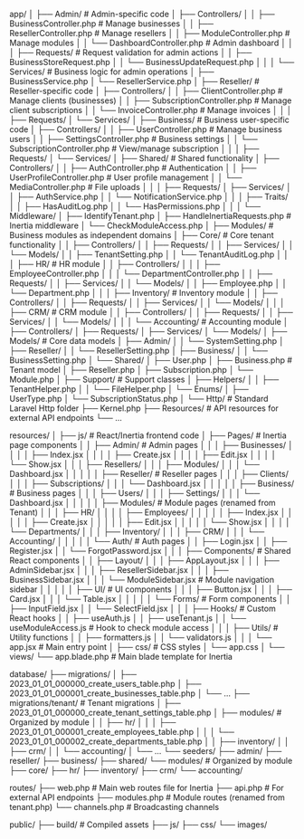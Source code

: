 app/
│
├── Admin/ # Admin-specific code
│ ├── Controllers/
│ │ ├── BusinessController.php # Manage businesses
│ │ ├── ResellerController.php # Manage resellers
│ │ ├── ModuleController.php # Manage modules
│ │ └── DashboardController.php # Admin dashboard
│ │
│ ├── Requests/ # Request validation for admin actions
│ │ ├── BusinessStoreRequest.php
│ │ └── BusinessUpdateRequest.php
│ │
│ └── Services/ # Business logic for admin operations
│ ├── BusinessService.php
│ └── ResellerService.php
│
├── Reseller/ # Reseller-specific code
│ ├── Controllers/
│ │ ├── ClientController.php # Manage clients (businesses)
│ │ ├── SubscriptionController.php # Manage client subscriptions
│ │ └── InvoiceController.php # Manage invoices
│ │
│ ├── Requests/
│ └── Services/
│
├── Business/ # Business user-specific code
│ ├── Controllers/
│ │ ├── UserController.php # Manage business users
│ │ ├── SettingsController.php # Business settings
│ │ └── SubscriptionController.php # View/manage subscription
│ │
│ ├── Requests/
│ └── Services/
│
├── Shared/ # Shared functionality
│ ├── Controllers/
│ │ ├── AuthController.php # Authentication
│ │ ├── UserProfileController.php # User profile management
│ │ └── MediaController.php # File uploads
│ │
│ ├── Requests/
│ ├── Services/
│ │ ├── AuthService.php
│ │ └── NotificationService.php
│ │
│ ├── Traits/
│ │ ├── HasAuditLog.php
│ │ └── HasPermissions.php
│ │
│ └── Middleware/
│ ├── IdentifyTenant.php
│ ├── HandleInertiaRequests.php # Inertia middleware
│ └── CheckModuleAccess.php
│
├── Modules/ # Business modules as independent domains
│ ├── Core/ # Core tenant functionality
│ │ ├── Controllers/
│ │ ├── Requests/
│ │ ├── Services/
│ │ └── Models/
│ │ ├── TenantSetting.php
│ │ └── TenantAuditLog.php
│ │
│ ├── HR/ # HR module
│ │ ├── Controllers/
│ │ │ ├── EmployeeController.php
│ │ │ └── DepartmentController.php
│ │ ├── Requests/
│ │ ├── Services/
│ │ └── Models/
│ │ ├── Employee.php
│ │ └── Department.php
│ │
│ ├── Inventory/ # Inventory module
│ │ ├── Controllers/
│ │ ├── Requests/
│ │ ├── Services/
│ │ └── Models/
│ │
│ ├── CRM/ # CRM module
│ │ ├── Controllers/
│ │ ├── Requests/
│ │ ├── Services/
│ │ └── Models/
│ │
│ └── Accounting/ # Accounting module
│ ├── Controllers/
│ ├── Requests/
│ ├── Services/
│ └── Models/
│
├── Models/ # Core data models
│ ├── Admin/
│ │ └── SystemSetting.php
│ ├── Reseller/
│ │ └── ResellerSetting.php
│ ├── Business/
│ │ └── BusinessSetting.php
│ └── Shared/
│ ├── User.php
│ ├── Business.php # Tenant model
│ ├── Reseller.php
│ ├── Subscription.php
│ └── Module.php
│
├── Support/ # Support classes
│ ├── Helpers/
│ │ ├── TenantHelper.php
│ │ └── FileHelper.php
│ └── Enums/
│ ├── UserType.php
│ └── SubscriptionStatus.php
│
└── Http/ # Standard Laravel Http folder
├── Kernel.php
├── Resources/ # API resources for external API endpoints
└── ...

resources/
│
├── js/ # React/Inertia frontend code
│ ├── Pages/ # Inertia page components
│ │ ├── Admin/ # Admin pages
│ │ │ ├── Businesses/
│ │ │ │ ├── Index.jsx
│ │ │ │ ├── Create.jsx
│ │ │ │ ├── Edit.jsx
│ │ │ │ └── Show.jsx
│ │ │ ├── Resellers/
│ │ │ ├── Modules/
│ │ │ └── Dashboard.jsx
│ │ │
│ │ ├── Reseller/ # Reseller pages
│ │ │ ├── Clients/
│ │ │ ├── Subscriptions/
│ │ │ └── Dashboard.jsx
│ │ │
│ │ ├── Business/ # Business pages
│ │ │ ├── Users/
│ │ │ ├── Settings/
│ │ │ └── Dashboard.jsx
│ │ │
│ │ ├── Modules/ # Module pages (renamed from Tenant)
│ │ │ ├── HR/
│ │ │ │ ├── Employees/
│ │ │ │ │ ├── Index.jsx
│ │ │ │ │ ├── Create.jsx
│ │ │ │ │ ├── Edit.jsx
│ │ │ │ │ └── Show.jsx
│ │ │ │ └── Departments/
│ │ │ ├── Inventory/
│ │ │ ├── CRM/
│ │ │ └── Accounting/
│ │ │
│ │ └── Auth/ # Auth pages
│ │ ├── Login.jsx
│ │ ├── Register.jsx
│ │ └── ForgotPassword.jsx
│ │
│ ├── Components/ # Shared React components
│ │ ├── Layout/
│ │ │ ├── AppLayout.jsx
│ │ │ ├── AdminSidebar.jsx
│ │ │ ├── ResellerSidebar.jsx
│ │ │ ├── BusinessSidebar.jsx
│ │ │ └── ModuleSidebar.jsx # Module navigation sidebar
│ │ │
│ │ ├── UI/ # UI components
│ │ │ ├── Button.jsx
│ │ │ ├── Card.jsx
│ │ │ └── Table.jsx
│ │ │
│ │ └── Forms/ # Form components
│ │ ├── InputField.jsx
│ │ └── SelectField.jsx
│ │
│ ├── Hooks/ # Custom React hooks
│ │ ├── useAuth.js
│ │ ├── useTenant.js
│ │ └── useModuleAccess.js # Hook to check module access
│ │
│ ├── Utils/ # Utility functions
│ │ ├── formatters.js
│ │ └── validators.js
│ │
│ └── app.jsx # Main entry point
│
├── css/ # CSS styles
│ └── app.css
│
└── views/
└── app.blade.php # Main blade template for Inertia

database/
├── migrations/
│ ├── 2023_01_01_000000_create_users_table.php
│ ├── 2023_01_01_000001_create_businesses_table.php
│ └── ...
├── migrations/tenant/ # Tenant migrations
│ ├── 2023_01_01_000000_create_tenant_settings_table.php
│ ├── modules/ # Organized by module
│ │ ├── hr/
│ │ │ ├── 2023_01_01_000001_create_employees_table.php
│ │ │ └── 2023_01_01_000002_create_departments_table.php
│ │ ├── inventory/
│ │ ├── crm/
│ │ └── accounting/
│ └── ...
└── seeders/
├── admin/
├── reseller/
├── business/
├── shared/
└── modules/ # Organized by module
├── core/
├── hr/
├── inventory/
├── crm/
└── accounting/

routes/
├── web.php # Main web routes file for Inertia
├── api.php # For external API endpoints
├── modules.php # Module routes (renamed from tenant.php)
└── channels.php # Broadcasting channels

public/
├── build/ # Compiled assets
├── js/
├── css/
└── images/
